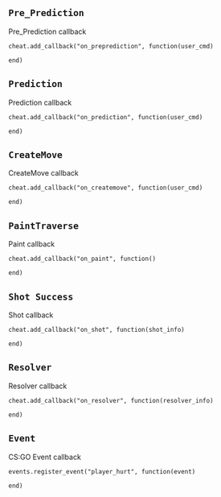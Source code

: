 ## `Pre_Prediction`
Pre_Prediction callback

    cheat.add_callback("on_preprediction", function(user_cmd)
        
    end)
    
 ## `Prediction`
Prediction callback

    cheat.add_callback("on_prediction", function(user_cmd)
        
    end)
    
## `CreateMove`
CreateMove callback

    cheat.add_callback("on_createmove", function(user_cmd)
        
    end)

## `PaintTraverse`
Paint callback

    cheat.add_callback("on_paint", function()
        
    end)

## `Shot Success`
Shot callback

    cheat.add_callback("on_shot", function(shot_info)
        
    end)

## `Resolver`
Resolver callback

    cheat.add_callback("on_resolver", function(resolver_info)
        
    end)

## `Event`
CS:GO Event callback

    events.register_event("player_hurt", function(event)
        
    end)
